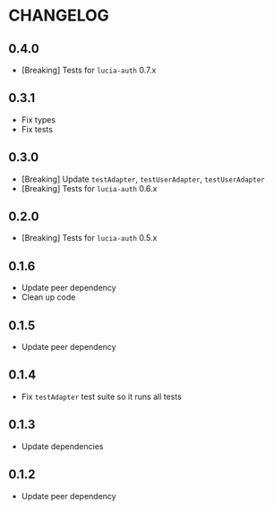 # CHANGELOG

## 0.4.0

- [Breaking] Tests for `lucia-auth` 0.7.x

## 0.3.1

- Fix types
- Fix tests

## 0.3.0

- [Breaking] Update `testAdapter`, `testUserAdapter`, `testUserAdapter`
- [Breaking] Tests for `lucia-auth` 0.6.x

## 0.2.0

- [Breaking] Tests for `lucia-auth` 0.5.x

## 0.1.6

- Update peer dependency
- Clean up code

## 0.1.5

- Update peer dependency

## 0.1.4

- Fix `testAdapter` test suite so it runs all tests

## 0.1.3

- Update dependencies

## 0.1.2

- Update peer dependency
